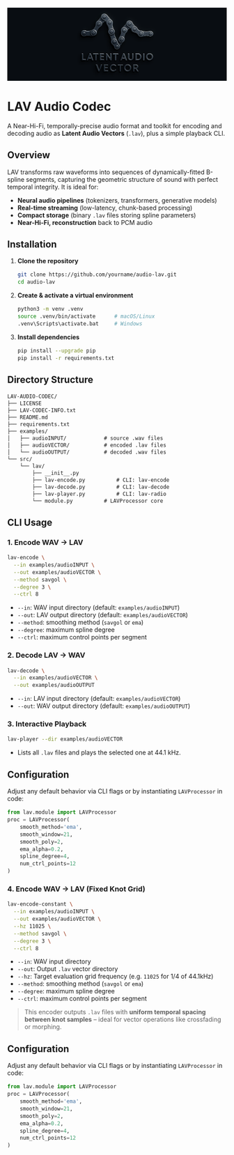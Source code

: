 ![LAV Banner](https://github.com/Mischlichter/LAV-AUDIO-CODEC/raw/main/banner.png)

# LAV Audio Codec

A Near-Hi-Fi, temporally-precise audio format and toolkit for encoding and decoding audio as **Latent Audio Vectors** (`.lav`), plus a simple playback CLI.

## Overview

LAV transforms raw waveforms into sequences of dynamically-fitted B-spline segments, capturing the geometric structure of sound with perfect temporal integrity. It is ideal for:

- **Neural audio pipelines** (tokenizers, transformers, generative models)
- **Real-time streaming** (low-latency, chunk-based processing)
- **Compact storage** (binary `.lav` files storing spline parameters)
- **Near-Hi-Fi, reconstruction** back to PCM audio

## Installation

1. **Clone the repository**  
   ```bash
   git clone https://github.com/yourname/audio-lav.git
   cd audio-lav
   ```

2. **Create & activate a virtual environment**  
   ```bash
   python3 -m venv .venv
   source .venv/bin/activate      # macOS/Linux
   .venv\Scripts\activate.bat     # Windows
   ```

3. **Install dependencies**  
   ```bash
   pip install --upgrade pip
   pip install -r requirements.txt
   ```

## Directory Structure

```
LAV-AUDIO-CODEC/
├── LICENSE
├── LAV-CODEC-INFO.txt
├── README.md
├── requirements.txt
├── examples/
│   ├── audioINPUT/            # source .wav files
│   ├── audioVECTOR/           # encoded .lav files
│   └── audioOUTPUT/           # decoded .wav files
└── src/
    └── lav/
        ├── __init__.py
        ├── lav-encode.py          # CLI: lav-encode
        ├── lav-decode.py          # CLI: lav-decode
        ├── lav-player.py          # CLI: lav-radio
        └── module.py          # LAVProcessor core
```

## CLI Usage

### 1. Encode WAV → LAV

```bash
lav-encode \
  --in examples/audioINPUT \
  --out examples/audioVECTOR \
  --method savgol \
  --degree 3 \
  --ctrl 8
```

- `--in`: WAV input directory (default: `examples/audioINPUT`)  
- `--out`: LAV output directory (default: `examples/audioVECTOR`)  
- `--method`: smoothing method (`savgol` or `ema`)  
- `--degree`: maximum spline degree  
- `--ctrl`: maximum control points per segment  

### 2. Decode LAV → WAV

```bash
lav-decode \
  --in examples/audioVECTOR \
  --out examples/audioOUTPUT
```

- `--in`: LAV input directory (default: `examples/audioVECTOR`)  
- `--out`: WAV output directory (default: `examples/audioOUTPUT`)  

### 3. Interactive Playback

```bash
lav-player --dir examples/audioVECTOR
```

- Lists all `.lav` files and plays the selected one at 44.1 kHz.

## Configuration

Adjust any default behavior via CLI flags or by instantiating `LAVProcessor` in code:

```python
from lav.module import LAVProcessor
proc = LAVProcessor(
    smooth_method='ema',
    smooth_window=21,
    smooth_poly=2,
    ema_alpha=0.2,
    spline_degree=4,
    num_ctrl_points=12
)
```

### 4. Encode WAV → LAV (Fixed Knot Grid)

```bash
lav-encode-constant \
  --in examples/audioINPUT \
  --out examples/audioVECTOR \
  --hz 11025 \
  --method savgol \
  --degree 3 \
  --ctrl 8
```

- `--in`: WAV input directory  
- `--out`: Output `.lav` vector directory  
- `--hz`: Target evaluation grid frequency (e.g. `11025` for 1/4 of 44.1kHz)  
- `--method`: smoothing method (`savgol` or `ema`)  
- `--degree`: maximum spline degree  
- `--ctrl`: maximum control points per segment  

> This encoder outputs `.lav` files with **uniform temporal spacing between knot samples** – ideal for vector operations like crossfading or morphing.

## Configuration

Adjust any default behavior via CLI flags or by instantiating `LAVProcessor` in code:

```python
from lav.module import LAVProcessor
proc = LAVProcessor(
    smooth_method='ema',
    smooth_window=21,
    smooth_poly=2,
    ema_alpha=0.2,
    spline_degree=4,
    num_ctrl_points=12
)
```